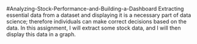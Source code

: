 #Analyzing-Stock-Performance-and-Building-a-Dashboard
Extracting essential data from a dataset and displaying it is a necessary part of data science; therefore individuals can make correct decisions based on the data. In this assignment, I will extract some stock data, and I will then display this data in a graph.

